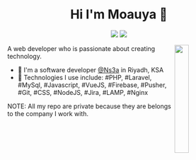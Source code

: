<h1 align="center">Hi I'm Moauya 👋</h1>
<p align="center">
    <a href="https://www.linkedin.com/in/moauya-meghari/"><img src="https://img.shields.io/badge/Linkedin-%230177B5?style=flat&logo=linkedin&logoColor=white"/></a>
  <a href="https://stackoverflow.com/users/6186572/moauya-meghari"><img src="https://img.shields.io/badge/Stackoverflow-%23ec7c23?style=flat&logo=stackoverflow&logoColor=white"/></a>
  </p>
  
  <img src="https://github.com/mohamedabusrea/mohamedabusrea/blob/master/profile-img.png" align="right" width="25%"/>

A web developer who is passionate about creating technology.

- 🔭 I'm a software developer [@Ns3a](https://www.ns3a.com/) in Riyadh, KSA
- 🔭 Technologies I use include: #PHP, #Laravel, #MySql, #Javascript, #VueJS, #Firebase, #Pusher, #Git, #CSS, #NodeJS, #Jira, #LAMP, #Nginx

NOTE: All my repo are private because they are belongs to the company I work with.
